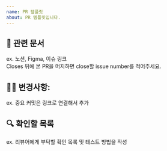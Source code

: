 ```yaml
---
name: PR 템플릿
about: PR 템플릿입니다.
---
```


## 📖 관련 문서

ex. 노션, Figma, 이슈 링크
<br/>
Closes 뒤에 본 PR을 머지하면 close할 issue number를 적어주세요.

## ✍🏻 변경사항:

ex. 중요 커밋은 링크로 연결해서 추가

## 🔍 확인할 목록

ex. 리뷰어에게 부탁할 확인 목록 및 테스트 방법을 작성
